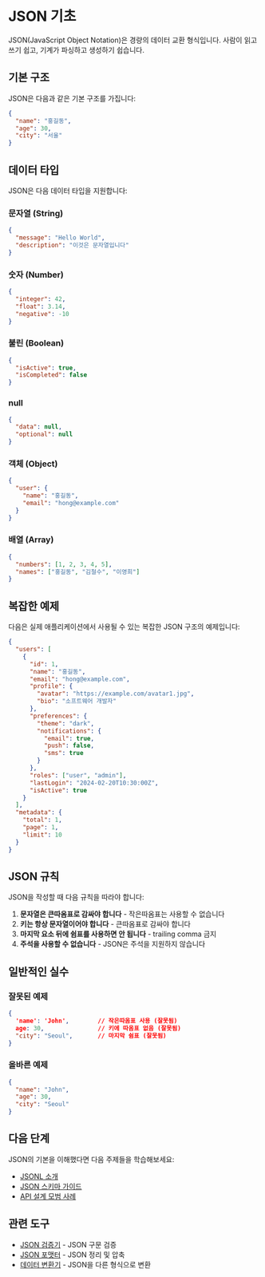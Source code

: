 # JSON 기초

JSON(JavaScript Object Notation)은 경량의 데이터 교환 형식입니다. 사람이 읽고 쓰기 쉽고, 기계가 파싱하고 생성하기 쉽습니다.

## 기본 구조

JSON은 다음과 같은 기본 구조를 가집니다:

```json
{
  "name": "홍길동",
  "age": 30,
  "city": "서울"
}
```

## 데이터 타입

JSON은 다음 데이터 타입을 지원합니다:

### 문자열 (String)
```json
{
  "message": "Hello World",
  "description": "이것은 문자열입니다"
}
```

### 숫자 (Number)
```json
{
  "integer": 42,
  "float": 3.14,
  "negative": -10
}
```

### 불린 (Boolean)
```json
{
  "isActive": true,
  "isCompleted": false
}
```

### null
```json
{
  "data": null,
  "optional": null
}
```

### 객체 (Object)
```json
{
  "user": {
    "name": "홍길동",
    "email": "hong@example.com"
  }
}
```

### 배열 (Array)
```json
{
  "numbers": [1, 2, 3, 4, 5],
  "names": ["홍길동", "김철수", "이영희"]
}
```

## 복잡한 예제

다음은 실제 애플리케이션에서 사용될 수 있는 복잡한 JSON 구조의 예제입니다:

```json
{
  "users": [
    {
      "id": 1,
      "name": "홍길동",
      "email": "hong@example.com",
      "profile": {
        "avatar": "https://example.com/avatar1.jpg",
        "bio": "소프트웨어 개발자"
      },
      "preferences": {
        "theme": "dark",
        "notifications": {
          "email": true,
          "push": false,
          "sms": true
        }
      },
      "roles": ["user", "admin"],
      "lastLogin": "2024-02-20T10:30:00Z",
      "isActive": true
    }
  ],
  "metadata": {
    "total": 1,
    "page": 1,
    "limit": 10
  }
}
```

## JSON 규칙

JSON을 작성할 때 다음 규칙을 따라야 합니다:

1. **문자열은 큰따옴표로 감싸야 합니다** - 작은따옴표는 사용할 수 없습니다
2. **키는 항상 문자열이어야 합니다** - 큰따옴표로 감싸야 합니다
3. **마지막 요소 뒤에 쉼표를 사용하면 안 됩니다** - trailing comma 금지
4. **주석을 사용할 수 없습니다** - JSON은 주석을 지원하지 않습니다

## 일반적인 실수

### 잘못된 예제
```json
{
  'name': 'John',        // 작은따옴표 사용 (잘못됨)
  age: 30,               // 키에 따옴표 없음 (잘못됨)
  "city": "Seoul",       // 마지막 쉼표 (잘못됨)
}
```

### 올바른 예제
```json
{
  "name": "John",
  "age": 30,
  "city": "Seoul"
}
```

## 다음 단계

JSON의 기본을 이해했다면 다음 주제들을 학습해보세요:

- [JSONL 소개](/info/jsonl-introduction)
- [JSON 스키마 가이드](/info/json-schema-guide)
- [API 설계 모범 사례](/info/rest-api-design)

## 관련 도구

- [JSON 검증기](/tools/json-validator) - JSON 구문 검증
- [JSON 포맷터](/tools/json-formatter) - JSON 정리 및 압축
- [데이터 변환기](/tools/data-converter) - JSON을 다른 형식으로 변환